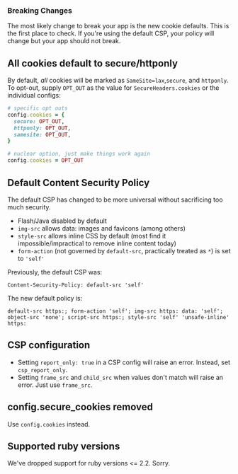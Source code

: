 ### Breaking Changes

The most likely change to break your app is the new cookie defaults. This is the first place to check. If you're using the default CSP, your policy will change but your app should not break.

## All cookies default to secure/httponly

By default, *all* cookies will be marked as `SameSite=lax`,`secure`, and `httponly`. To opt-out, supply `OPT_OUT` as the value for `SecureHeaders.cookies` or the individual configs:

```ruby
# specific opt outs
config.cookies = {
  secure: OPT_OUT,
  httponly: OPT_OUT,
  samesite: OPT_OUT,
}

# nuclear option, just make things work again
config.cookies = OPT_OUT
```

## Default Content Security Policy

The default CSP has changed to be more universal without sacrificing too much security.

* Flash/Java disabled by default
* `img-src` allows data: images and favicons (among others)
* `style-src` allows inline CSS by default (most find it impossible/impractical to remove inline content today)
* `form-action` (not governed by `default-src`, practically treated as `*`) is set to `'self'`

Previously, the default CSP was:

`Content-Security-Policy: default-src 'self'`

The new default policy is:

`default-src https:; form-action 'self'; img-src https: data: 'self'; object-src 'none'; script-src https:; style-src 'self' 'unsafe-inline' https:`

## CSP configuration

* Setting `report_only: true` in a CSP config will raise an error. Instead, set `csp_report_only`.
* Setting `frame_src` and `child_src` when values don't match will raise an error. Just use `frame_src`.

## config.secure_cookies removed

Use `config.cookies` instead.

## Supported ruby versions

We've dropped support for ruby versions <= 2.2. Sorry.
